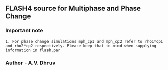 ## FLASH4 source for Multiphase and Phase Change

### Important note

    1. For phase change simulations mph_cp1 and mph_cp2 refer to rho1*cp1 and rho2*cp2 respectively. Please keep that in mind when supplying information in flash.par

### Author - A.V. Dhruv
